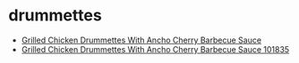 # drummettes

 * [Grilled Chicken Drummettes With Ancho Cherry Barbecue Sauce](../../index/g/grilled-chicken-drummettes-with-ancho-cherry-barbecue-sauce-101835.json)
 * [Grilled Chicken Drummettes With Ancho Cherry Barbecue Sauce 101835](../../index/g/grilled-chicken-drummettes-with-ancho-cherry-barbecue-sauce-101835.json)
